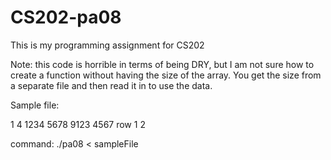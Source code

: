 # CS202-pa08
This is my programming assignment for CS202


Note: this code is horrible in terms of being DRY, but I am not sure how to create a function without having the size of the array.  You get the size from a separate file and then read it in to use the data.  

Sample file:

1
4
1234
5678
9123
4567
row 1 2

command: ./pa08 < sampleFile

